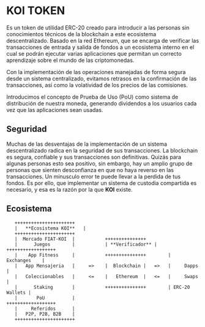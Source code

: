 # KOI TOKEN

Es un token de utilidad ERC-20 creado para introducir a las personas sin conocimientos técnicos de la blockchain a este ecosistema descentralizado. Basado en la red Ethereum, que se encarga de verificar las transacciones de entrada y salida de fondos a un ecosistema interno en el cual se podrán ejecutar varias aplicaciones que permitan un correcto aprendizaje sobre el mundo de las criptomonedas.

Con la implementación de las operaciones manejadas de forma segura desde un sistema centralizado, evitamos retrasos en la confirmación de las transacciones, así como la volatividad de los precios de las comisiones.

Introducimos el concepto de Prueba de Uso (PoU) como sistema de distribución de nuestra moneda, generando dividendos a los usuarios cada vez que las aplicaciones sean usadas.



## Seguridad
Muchas de las desventajas de la implementación de un sistema descentralizado radica en la seguridad de sus transacciones. La blockchain es segura, confiable y sus transacciones son definitivas. Quizás para algunas personas esto sea positivo, sin embargo, hay un amplio grupo de personas que sienten desconfianza en que no haya reverso en las transacciones. Un minusculo error te puede llevar a la perdida de tus fondos. Es por ello, que implementar un sistema de custodia compartida es necesario, y esa es la razón por la que **KOI** existe.  


## Ecosistema

	   ++++++++++++++++++++++
	   |   **Ecosistema KOI**   |
	   ++++++++++++++++++++++
	   |  Mercado FIAT-KOI  |           +++++++++++++++
	   |      Juegos        |           | **Verificador** |      ++++++++++++++++++
	   |    App Fitness     |           +++++++++++++++        |   Exchanges    |
	   |   App Mensajeria   |     =>    |  Blockchain |   =>   |     Dapps      |
	   |   Coleccionables   |     <=    |   Ethereum  |   <=   |     Swaps      |
	   |      Staking       |           +++++++++++++++        | ERC-20 Wallets | 
	   |       PoU          |                                 ++++++++++++++++++
	   |     Referidos      |
	   |   P2P, P2B, B2B    |
	   ++++++++++++++++++++++

